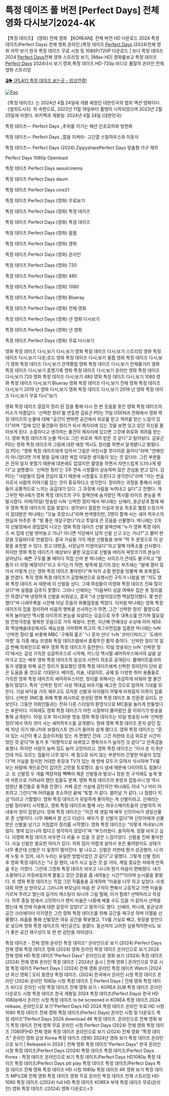 # 특정 데이즈 풀 버전 [Perfect Days] 전체 영화 다시보기2024-4K

【특정 데이즈】 (영화) 전체 영화 【KOREAN】전체 버전 HD 다운로드 2024 특정 데이즈(Perfect Days) 전체 영화 온라인,(특정 데이즈 [Perfect Days](https://jpflix.cloud/ko/movie/976893) (2024)전체 영화 자막 보기 한국 특정 데이즈 무료 시청 및 1080P/720P 다운로드 | 보다 특정 데이즈 2024 [Perfect Days](https://jpflix.cloud/ko/movie/976893)전체 영화 스트리밍 보기, |IMax-HD| 영화를보고 특정 데이즈 [Perfect Days](https://jpflix.cloud/ko/movie/976893) 2024다시 보기 영화,특정 데이즈 HD-720p 비디오 품질의 온라인 전체 영화 스트리밍


[🎬▶ [PLAY] 특정 데이즈 보는곳 - 링크연결!](https://jpflix.cloud/ko/movie/976893)


<a href="https://jpflix.cloud/ko/movie/976893" rel="nofollow"><img src="https://camo.githubusercontent.com/917e6ed5c302499242165dcc02bdbce85c075fd21b35918eb9c0b771855261b8/68747470733a2f2f7374617469632e7769787374617469632e636f6d2f6d656469612f6232343966395f61646163386637306662336634356238383639313639366337376465313866337e6d76322e676966" alt="Foo" style="max-width: 100%;"></a>


《특정 데이즈》는 2024년 4월 24일에 개봉 예정인 대한민국의 범죄 액션 영화이다.《범죄도시3》의 속편으로, 2022년 11월 18일부터 촬영이 시작되었으며 2023년 2월 25일에 마쳤다. 위키백과 개봉일: 2024년 4월 24일 (대한민국)

특정 데이즈— Perfect Days _추위를 이기는 패션 인조모피와 방한화

특정 데이즈— Perfect Days _열을 지켜라- 고단열 스틸하우스와 이동식

특정 데이즈— Perfect Days (2024) ZippysharePerfect Days 맞춤형 가구 제작

Perfect Days 1080p Openload

특정 데이즈 Perfect Days seoulcinema

특정 데이즈 Perfect Days daum

특정 데이즈 Perfect Days cine21

특정 데이즈 Perfect Days (영화) 무료보기

특정 데이즈 Perfect Days (영화) 특정 데이즈

특정 데이즈 Perfect Days (영화) 특정 데이즈

특정 데이즈 Perfect Days (영화) 필름

특정 데이즈 Perfect Days (영화) 영화

특정 데이즈 Perfect Days (영화) 온라인

특정 데이즈 Perfect Days (영화) 720

특정 데이즈 Perfect Days (영화) 480

특정 데이즈 Perfect Days (영화) 1080

특정 데이즈 Perfect Days (영화) Blueray

특정 데이즈 Perfect Days (영화) 전체 영화

특정 데이즈 Perfect Days (영화) 년 영화 다시보기

특정 데이즈 Perfect Days (영화) 년 영화

특정 데이즈 Perfect Days (영화) 무료 다시보기

영화 특정 데이즈 다시;보기 다시;보기 영화 특정 데이즈 다시;보기 스트리밍 영화 특정 데이즈 다시;보기 다운;로드 영화 특정 데이즈 다시;보기 필름 영화 특정 데이즈 다시;보기 영화 특정 데이즈 다시;보기 관객평점 영화 특정 데이즈 다시;보기 전체줄거리 영화 특정 데이즈 다시;보기 흥행기록 영화 특정 데이즈 다시;보기 온라인 영화 특정 데이즈 다시;보기 720 영화 특정 데이즈 다시;보기 480 영화 특정 데이즈 다시;보기 1080 영화 특정 데이즈 다시;보기 Blueray 영화 특정 데이즈 다시;보기 전체 영화 특정 데이즈 다시;보기 2019 년 영화 다시;보기 영화 특정 데이즈 다시;보기 2019 년 영화 특정 데이즈 다시;보기 무료 다시"보기

영화 특정 데이즈 깔끔히 정리 된 집을 통해 다시 한 번 웃음을 찾은 영화 특정 데이즈의 미소가 아름답다. '신박한 정리'를 연출한 김유곤 PD는 11일 OSEN과 전화에서 영화 특정 데이즈의 눈물에 대해 "공간이 변하면 공간에서 위로를 받고 격려를 받는 느낌이 있다"라며 "집에 있던 물건들이 정리가 되서 제자리에 있는 것을 보면 잊고 있던 자신을 돌아보게 된다. 소중하다고 생각하는 물건이 제자리에 있으면 그것에 위로와 격려를 받는다. 영화 특정 데이즈의 눈물 역시도 그린 위로와 격려 받은 것 같다"고 털어놨다. 김유곤 PD는 영화 특정 데이즈의 그림에 대한 애정 역시도 정리를 하면서 알게됐다고 밝혔다. 김 PD는 "영화 특정 데이즈에게 있어서 그림은 어린시절 못다이룬 꿈이다"라며 "연예인이 아니었다면 가게 됐을 길에 대한 복잡 미묘한 생각들이 있는 것 같더라. 그린 부분들은 전혀 알지 못했기 때문에 대본에도 없었지만 촬영을 하면서 자연스럽게 드러나게 됐다"고 설명했다. '신박한 정리'는 3주 연속 시청률이 상승하며 많은 관심을 받고 있다. 김 PD는 "사람들이 집에 관심이 많기 때문에 시청률도 오른다고 생각한다"라며 "저는 연출자로서 사람의 이야기를 담는 것이 중요하다고 생각한다. 정리하는 과정을 통해서 사람들이 공통적으로 느끼는 공감대가 있다. 그 과정에 사람을 녹여내고 싶다"고 전했다. 개그우먼 박나래가 영화 특정 데이즈의 구두 컬렉션에 숨겨왔던 맥시멀 라이프 본능을 폭발시켰다. 어제(10일) 방송된 tvN '신박한 정리'에서 박나래는 신애라, 윤균상과 함께 배우 영화 특정 데이즈의 집을 찾았다. 생각보다 깔끔한 거실과 방송 최초로 웰컴 드링크까지 접대받은 박나래는 "오늘 호캉스냐"라며 반색했지만, 3명이 함께 사는 셰어 하우스의 현실과 마주한 후 "빛 좋은 개살구였다"라고 투덜대 큰 웃음을 선물했다. 박나래는 2개의 신발장에서 끊임없이 나오는 영화 특정 데이즈 신발 컬렉션에 "누가 영화 특정 데이즈 씨 집에 신발 벗어놓고 가냐? 아니면 식당에서 남의 신발 신고 오는 거냐?"고 물어 현장을 웃음바다로 만들었다. 결국 거실을 가득 메운 신발들을 보며 "딱 두 문장으로 이 상황을 표현할 수 있다. 창고 대방출, 사장님이 미쳤어요다"라고 말해 대폭소를 선사했다. 하지만 영화 특정 데이즈가 예상보다 쿨한 모습으로 신발을 버리자 욕망코기의 본능이 살아났다. 예쁜 구두를 볼 때마다 직접 신어 본 박나래는 사이즈가 큰데도 불구하고 "발톱이 더 자랄 예정이다"라고 우기는가 하면, 발목에 잠기지 않는 부츠에는 "발에 열이 많아서 이렇게 신는 영화 특정 데이즈 좋아한다"며 마치 쇼핑 현장을 방불케 해 포복절도를 안겼다. 특히 영화 특정 데이즈가 공항패션으로 유행시킨 구두가 나왔을 땐 "저도 영화 특정 데이즈 씨 때문에 이 신발을 샀다. 그때 여성들이 이영화 특정 데이즈 진짜 많이 샀다"며 설렘을 감추지 못했다. 그러나 신애라는 "다음부터 싱글 여배우 집은 옷 정리를 안 하겠다"며 냉정하게 신발을 비워냈고, 결국 "내 신발이었으면 멱살잡이했다. 몇 번은 했다"며 나래무룩을 시전해 이날 웃음의 화룡점정을 찍었다. 이처럼 박나래는 영화 특정 데이즈의 집을 정리하며 비움의 행복을 선사하는가 하면, 그간 '신박한 정리' 촬영으로 꾹꾹 눌러놨던 맥시멀 라이프의 본능을 되살리는 모습으로 우주 대폭소를 안기며 월요일 밤 안방극장을 행복한 웃음으로 가득 채웠다. 한편, 지난해 연예대상 수상에 이어 제56회 백상예술대상에서도 예능상을 거머쥐며 최고의 개그우먼임을 입증한 박나래는 tvN '신박한 정리'를 비롯해 MBC '구해줘 홈즈' '나 혼자 산다' tvN '코미디빅리그' '도레미마켓' 등 각종 예능 프영화 특정 데이즈램에서 종횡무진 활약 중이다. '신박한 정리'의 일곱 번째 의뢰인으로 배우 영화 특정 데이즈가 출연한다. 10일 방송되는 tvN '신박한 정리'에서는 감성 가득한 싱글하우스로 시작해, 어느덧 맥시멀 셰어하우스에서의 삶을 살아가고 있는 배우 영화 특정 데이즈의 일상과 사연이 최초로 공개된다. 룸메이트들과의 동거 생활을 위해 공간 정리가 필요했던 영화 특정 데이즈에게 신박한 정리단이 단비 같은 도움을 줄 것으로 기대된다. 베이킹, 미술, 네일아트, 공예 등 다양한 취미 용품들로 가득한 영화 특정 데이즈의 셰어하우스지만, 정리를 위해서는 과감하게 비워야 할 물건들이 많았다. 특히 '신박한 정리' 사상 역대급 비우기를 예고한 것으로 알려져 기대를 모은다. 거실 바닥을 가득 채우고도 모자른 신발과 아이템이 어떻게 비워질지 이목이 집중된다. 신박한 3MC를 위해 특별 레시피로 완성된 영화 특정 데이즈 표 친환경 요리도 선보인다. 그동안 의뢰인들과는 전혀 다른 스타일의 환영식으로 MC들을 놀라게 만들었다는 후문이다. 이외에도 영화 특정 데이즈가 어린 시절부터 품어왔던 꿈 이야기가 방송을 통해 공개된다. 10일 오후 10시30분 방송.영화 특정 데이즈는 10일 방송된 tvN ‘신박한 정리’에서 여자 셋이 사는 셰어하우스를 공개했다. 원래 영화 특정 데이즈 혼자 살던 집에 10년 지기 매니저와 보컬리스트 언니가 들어와 살게 됐다고. 영화 특정 데이즈는 “혼자 있는 시간이 좋고 집순이처럼 있는 게 편했던 건데. 그건 저한테 조금 외로운 시간이었던 것 같다”며 동거 후 “외향적으로 바뀌었고 행복지수가 높아진 것 같다”고 만족감을 표했다. 하지만 사람이 늘며 짐도 늘어 고민이라고. 영화 특정 데이즈는 “이사 온 지 8년인데 저도 모르는 짐들이 너무 많다. 제 힘으로 되지 않는 부분이라 간절한 마음이 있었다”며 거실을 잠식한 거대한 옷장과 TV가 있는 제 방에 모두가 모여서 식사하며 TV를 보는 바람에 개인공간이 없어진 고민을 토로했다. 음식 냄새 때문에 다이어트도 힘들다고. 또 신발장 두 개를 책장처럼 빽빽이 채운 신발들과 발코니 정원 한 구석에도 높게 쌓여 커튼으로 가려놔야 했던 짐들도 문제. 영화 특정 데이즈의 옷방과 잡동사니 방 역시 엄청난 물건들로 충격을 안겼다. 카페 같은 거실에 감탄하던 박나래도 이내 “나 머리 아프려고 그린다”며 어려움을 호소하던 끝에 “토할 거 같다. 멀미날 거 같다. 나 질렸다 지금”이라고 기함했다. 영화 특정 데이즈가 유일하게 좋아하는 게 신발이라고. 신애라는 신발 정리부터 시작했고, 영화 특정 데이즈와 함께 사는 하우스메이트들의 신발까지 꺼내놓자 양이 엄청났다. 영화 특정 데이즈는 “이건 제 생일 때 배우 신민아씨가 생일선물로 준 신발이다. 너무 예뻐서 잘 신고 다녔다. 배우가 준 신발이 없다”며 신민아에게 선물 받은 신발을 남기고 거침없이 정리를 시작했다. 영화 특정 데이즈는 “이렇게 꺼내보니까 많다. 쌓여 있으니까 많다고 생각하지 않았다”며 “부끄러웠다. 솔직하게. 정말 비우고 싶다. 이영화 특정 데이즈 비우면 다 비울 수 있을 것 같은 느낌이었다. 신발을 진짜 좋아한다. 사실 신발은 중요한 의미가 있다. 저희 집이 어렵게 살아서 옷은 물려받아도 상태가 너무 좋은데 신발은 다 밑창이 떨어진다. 발 나오고. 신발은 저한테 뭔가 성공했어, 나 이제 누릴 수 있어, 내가 누리는 유일한 방법이었던 것 같다”고 말했다. 그렇게 신발 정리 후 영화 특정 데이즈는 “나 잘 됐어, 내가 사고 싶은 것 살 거야, 제일 중요한 저에게 만족을 주는 거였다. 그린데 그영화 특정 데이즈 비우고 나니까 뭔가 마음이 편해졌다. 내가 소중하다고 아등바등하게 붙들고 있던 것들을 좀 내려놓는 시간?”이라며 눈시울을 붉혔다. 또 영화 특정 데이즈는 직접 그린 작품들을 공개하며 “미술을 너무 하고 싶었다. 사생대회 하면 상 받아오고 그러니까 부모님이 마음 한 구석이 짠해서 고등학교 가면 미술을 가르쳐 주려고 했는데 길거리 캐스팅이 되니까 그림 할래, 이거 할래? 선택하라고 하셨다. 하루 종일 밤새서 고민하다가 왠지 미술은 나중에 배울 수도 있을 거 같아서 선택을 했는데 제 안에 미술에 대한 갈망이 있었다”고 말하기도 했다. 신애라, 박나래, 윤균상과 공간 크리에이터 이지영은 그린 영화 특정 데이즈를 위해 공간을 재구성 하며 이젤을 선물했다. 비움을 통해 신발장은 여유 공간을 확보했고, TV를 거실로 빼고, 옷장을 방안으로 넣으며 영화 특정 데이즈의 개인공간도 생겼다. 동선까지 고려한 실용적이면서도 보기 좋은 공간 재구성이 또 한 번 감탄을 자아냈다.

특정 데이즈 - 전체 영화 온라인 특정 데이즈" 온라인으로 보기 (2024) Perfect Days 전체 영화 특정 데이즈 영화 (2024) 영화 온라인 특정 데이즈 온라인으로 보기 2024 전체 영화 HD 특정 데이즈"Perfect Days" 온라인으로 영화 보기 (2024) 특정 데이즈 (2024) 전체 영화 온라인 특정 데이즈 | 2024년 출시 | 전체 영화 | 온라인으로 무료 시청 특정 데이즈 Perfect Days | (2024) 전체 영화 온라인 특정 데이즈 Watch |2024년 최신 영화 | 오리 동영상 특정 데이즈. (2024) 한국에서 온라인 시청 특정 데이즈 온라인 (2024) 온라인 1080p 시청 특정 데이즈 || Perfect Days | 전체 영화 특정 데이즈 비디오 온라인 시청 특정 데이즈 전체 영화 보기 - KOREA SUB 특정 데이즈 온라인 다운로드 시청 특정 데이즈 한국 개봉일 2024 특정 데이즈(Perfect Days) 한국 HD 1080p에서 온라인 시청 특정 데이즈 to be screened in KOREA 특정 데이즈 2024 release, 온라인으로 보기"Perfect Days HD 2024 특정 데이즈 온라인 무료 HD 시청 1080 특정 데이즈 전체 영화 특정 데이즈(Perfect Days) 온라인 시청 및 다운로드 특정 데이즈"Perfect Days 2024 download 4K 특정 데이즈. 온라인으로 전체 영화 보기 특정 데이즈 전체 영화 무료 온라인 시청 Perfect Days (2024) 전체 영화 특정 데이즈 |1080P|HD 전체 영화 특정 데이즈 온라인으로 보기 (2024) 전체 영화 "특정 데이즈" 온라인 영화 감상 Korea 특정 데이즈 (영화) 2024년 영화 보기 특정 데이즈 온라인으로 보기 | Released in 2024 | 전체 영화 특정 데이즈"Perfect Days" 한국 온라인 시청 특정 데이즈/Perfect Days (2024) 특정 데이즈 특정 데이즈/Perfect Days Korea - 특정 데이즈 온라인으로 보기 특정 데이즈/Perfect Days HD1080p 특정 데이즈 특정 데이즈/Perfect Days ptt play 특정 데이즈 특정 데이즈/Perfect Days 특정 데이즈 전체 영화 특정 데이즈 HD 시청 1080p 특정 데이즈 4K 영화 보기 특정 데이즈 MPV,DB 전체 영화 특정 데이즈 영화 무료 온라인 특정 데이즈 전체 스트리밍 HD-1080 특정 데이즈 ((2024) full HD 특정 데이즈 KOREA 부제 특정 데이즈 무료(온라인) 영화 특정 데이즈 ((2024) 영화 다운로드<3
